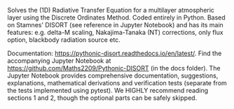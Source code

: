 Solves the (1D) Radiative Transfer Equation for a multilayer atmospheric layer using the Discrete Ordinates Method. 
Coded entirely in Python. 
Based on Stamnes' DISORT (see reference in Jupyter Notebook) and has its main features: e.g. delta-M scaling, Nakajima-Tanaka (NT) corrections, only flux option, blackbody radiation source etc.

Documentation: https://pythonic-disort.readthedocs.io/en/latest/.
Find the accompanying Jupyter Notebook at https://github.com/Maths2209/Pythonic-DISORT (in the docs folder).
The Jupyter Notebook provides comprehensive documentation, suggestions, explanations, 
mathematical derivations and verification tests (separate from the tests implemented using pytest).
We HIGHLY recommend reading sections 1 and 2, though the optional parts can be safely skipped.